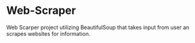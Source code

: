# Web-Scraper
Web Scarper project utilizing BeautifulSoup that takes input from user an scrapes websites for information.
